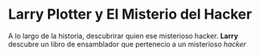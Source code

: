 # Larry Plotter y El Misterio del Hacker

A lo largo de la historia, descubrirar quien ese misterioso hacker.
**Larry** descubre un libro de ensamblador que pertenecio a un misterioso _hacker_
